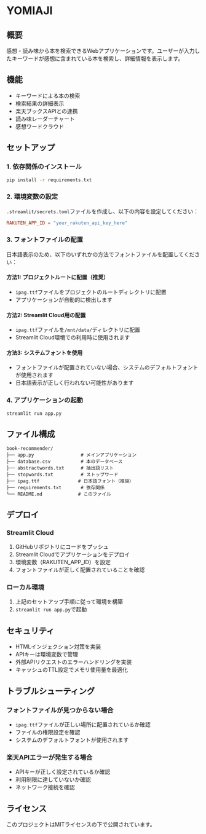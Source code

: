# YOMIAJI

## 概要
感想・読み味から本を検索できるWebアプリケーションです。ユーザーが入力したキーワードが感想に含まれている本を検索し、詳細情報を表示します。

## 機能
- キーワードによる本の検索
- 検索結果の詳細表示
- 楽天ブックスAPIとの連携
- 読み味レーダーチャート
- 感想ワードクラウド

## セットアップ

### 1. 依存関係のインストール
```bash
pip install -r requirements.txt
```

### 2. 環境変数の設定
`.streamlit/secrets.toml`ファイルを作成し、以下の内容を設定してください：

```toml
RAKUTEN_APP_ID = "your_rakuten_api_key_here"
```

### 3. フォントファイルの配置
日本語表示のため、以下のいずれかの方法でフォントファイルを配置してください：

#### 方法1: プロジェクトルートに配置（推奨）
- `ipag.ttf`ファイルをプロジェクトのルートディレクトリに配置
- アプリケーションが自動的に検出します

#### 方法2: Streamlit Cloud用の配置
- `ipag.ttf`ファイルを`/mnt/data/`ディレクトリに配置
- Streamlit Cloud環境での利用時に使用されます

#### 方法3: システムフォントを使用
- フォントファイルが配置されていない場合、システムのデフォルトフォントが使用されます
- 日本語表示が正しく行われない可能性があります

### 4. アプリケーションの起動
```bash
streamlit run app.py
```

## ファイル構成
```
book-recommender/
├── app.py                 # メインアプリケーション
├── database.csv           # 本のデータベース
├── abstractwords.txt      # 抽出語リスト
├── stopwords.txt          # ストップワード
├── ipag.ttf              # 日本語フォント（推奨）
├── requirements.txt       # 依存関係
└── README.md             # このファイル
```

## デプロイ

### Streamlit Cloud
1. GitHubリポジトリにコードをプッシュ
2. Streamlit Cloudでアプリケーションをデプロイ
3. 環境変数（RAKUTEN_APP_ID）を設定
4. フォントファイルが正しく配置されていることを確認

### ローカル環境
1. 上記のセットアップ手順に従って環境を構築
2. `streamlit run app.py`で起動

## セキュリティ
- HTMLインジェクション対策を実装
- APIキーは環境変数で管理
- 外部APIリクエストのエラーハンドリングを実装
- キャッシュのTTL設定でメモリ使用量を最適化

## トラブルシューティング

### フォントファイルが見つからない場合
- `ipag.ttf`ファイルが正しい場所に配置されているか確認
- ファイルの権限設定を確認
- システムのデフォルトフォントが使用されます

### 楽天APIエラーが発生する場合
- APIキーが正しく設定されているか確認
- 利用制限に達していないか確認
- ネットワーク接続を確認

## ライセンス
このプロジェクトはMITライセンスの下で公開されています。 
